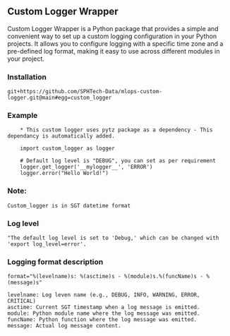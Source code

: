 ## Custom Logger Wrapper

Custom Logger Wrapper is a Python package that provides a simple and convenient way to set up a custom logging configuration in your Python projects. It allows you to configure logging with a specific time zone and a pre-defined log format, making it easy to use across different modules in your project.

### Installation
    git+https://github.com/SPHTech-Data/mlops-custom-logger.git@main#egg=custom_logger
    
### Example
```
    * This custom logger uses pytz package as a dependency - This dependancy is automatically added.

    import custom_logger as logger

    # Default log level is "DEBUG", you can set as per requirement
    logger.get_logger('__mylogger__', 'ERROR')
    logger.error("Hello World!")

```

### Note: 
    Custom_logger is in SGT datetime format

### Log level
    "The default log level is set to 'Debug,' which can be changed with 'export log_level=error'.

### Logging format description
    format="%(levelname)s: %(asctime)s - %(module)s.%(funcName)s - %(message)s"

    levelname: Log leven name (e.g., DEBUG, INFO, WARNING, ERROR, CRITICAL)
    asctime: Current SGT timestamp when a log message is emitted.
    module: Python module name where the log message was emitted.
    funcName: Python function where the log message was emitted.
    message: Actual log message content.
